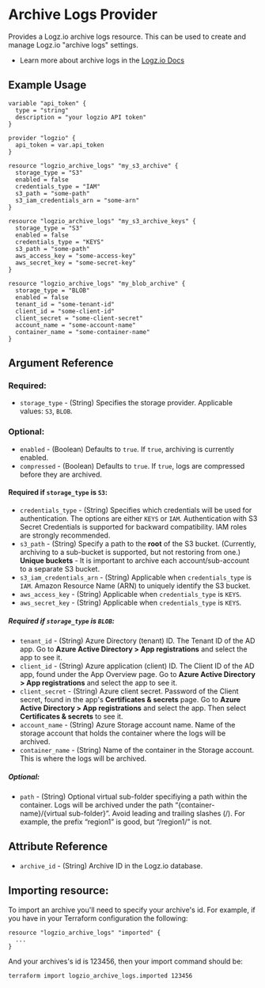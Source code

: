 # Archive Logs Provider

Provides a Logz.io archive logs resource. This can be used to create and manage Logz.io "archive logs" settings.

* Learn more about archive logs in the [Logz.io Docs](https://docs.logz.io/api/#tag/Archive-logs)

## Example Usage

```hcl
variable "api_token" {
  type = "string"
  description = "your logzio API token"
}

provider "logzio" {
  api_token = var.api_token
}

resource "logzio_archive_logs" "my_s3_archive" {
  storage_type = "S3"
  enabled = false
  credentials_type = "IAM"
  s3_path = "some-path"
  s3_iam_credentials_arn = "some-arn"
}

resource "logzio_archive_logs" "my_s3_archive_keys" {
  storage_type = "S3"
  enabled = false
  credentials_type = "KEYS"
  s3_path = "some-path"
  aws_access_key = "some-access-key"
  aws_secret_key = "some-secret-key"
}

resource "logzio_archive_logs" "my_blob_archive" {
  storage_type = "BLOB"
  enabled = false
  tenant_id = "some-tenant-id"
  client_id = "some-client-id"
  client_secret = "some-client-secret"
  account_name = "some-account-name"
  container_name = "some-container-name"
}

```

## Argument Reference

### Required:

* `storage_type` - (String) Specifies the storage provider. Applicable values: `S3`, `BLOB`.

### Optional:

* `enabled` - (Boolean) Defaults to `true`. If `true`, archiving is currently enabled.
* `compressed` - (Boolean) Defaults to `true`. If `true`, logs are compressed before they are archived.

#### Required if `storage_type` is `S3`:

* `credentials_type` - (String) Specifies which credentials will be used for authentication.
The options are either `KEYS` or `IAM`. Authentication with S3 Secret Credentials is supported for backward compatibility. IAM roles are strongly recommended.
* `s3_path` - (String) Specify a path to the **root** of the S3 bucket. (Currently, archiving to a sub-bucket is supported, but not restoring from one.) **Unique buckets** - It is important to archive each account/sub-account to a separate S3 bucket.
* `s3_iam_credentials_arn` - (String) Applicable when `credentials_type` is `IAM`. Amazon Resource Name (ARN) to uniquely identify the S3 bucket.
* `aws_access_key` - (String) Applicable when `credentials_type` is `KEYS`.
* `aws_secret_key` - (String) Applicable when `credentials_type` is `KEYS`.

##### Required if `storage_type` is `BLOB`:

* `tenant_id` - (String) Azure Directory (tenant) ID. The Tenant ID of the AD app. Go to **Azure Active Directory > App registrations** and select the app to see it.
* `client_id` - (String) Azure application (client) ID. The Client ID of the AD app, found under the App Overview page. Go to **Azure Active Directory > App registrations** and select the app to see it.
* `client_secret` - (String) Azure client secret. Password of the Client secret, found in the app's **Certificates & secrets** page. Go to **Azure Active Directory > App registrations** and select the app. Then select **Certificates & secrets** to see it.
* `account_name` - (String) Azure Storage account name. Name of the storage account that holds the container where the logs will be archived.
* `container_name` - (String) Name of the container in the Storage account. This is where the logs will be archived.

##### Optional:

* `path` - (String) Optional virtual sub-folder specifiying a path within the container. Logs will be archived under the path “{container-name}/{virtual sub-folder}”. Avoid leading and trailing slashes (/). For example, the prefix “region1” is good, but “/region1/” is not.

##  Attribute Reference

* `archive_id` - (String) Archive ID in the Logz.io database.

## Importing resource:

To import an archive you'll need to specify your archive's id.
For example, if you have in your Terraform configuration the following:

```hcl
resource "logzio_archive_logs" "imported" {
  ...
}
```

And your archives's id is 123456, then your import command should be:

```bash
terraform import logzio_archive_logs.imported 123456
```
